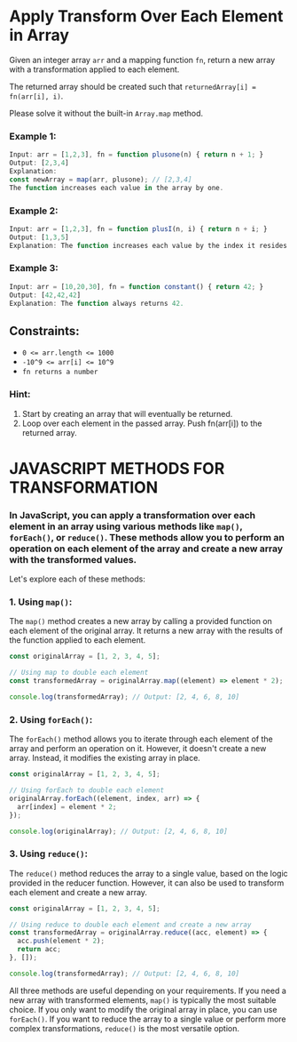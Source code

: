 # Apply Transform Over Each Element in Array

Given an integer array `arr` and a mapping function `fn`, return a new array with a transformation applied to each element.

The returned array should be created such that `returnedArray[i] = fn(arr[i], i)`.

Please solve it without the built-in `Array.map` method.

### Example 1:

```javascript
Input: arr = [1,2,3], fn = function plusone(n) { return n + 1; }
Output: [2,3,4]
Explanation:
const newArray = map(arr, plusone); // [2,3,4]
The function increases each value in the array by one.
```

### Example 2:

```javascript
Input: arr = [1,2,3], fn = function plusI(n, i) { return n + i; }
Output: [1,3,5]
Explanation: The function increases each value by the index it resides in.
```

### Example 3:

```javascript
Input: arr = [10,20,30], fn = function constant() { return 42; }
Output: [42,42,42]
Explanation: The function always returns 42.
```

## Constraints:

- `0 <= arr.length <= 1000`
- `-10^9 <= arr[i] <= 10^9`
- `fn returns a number`

### Hint:

1. Start by creating an array that will eventually be returned.
2. Loop over each element in the passed array. Push fn(arr[i]) to the returned array.

# JAVASCRIPT METHODS FOR TRANSFORMATION

### In JavaScript, you can apply a transformation over each element in an array using various methods like `map()`, `forEach()`, or `reduce()`. These methods allow you to perform an operation on each element of the array and create a new array with the transformed values.

Let's explore each of these methods:

### 1. Using `map()`:

The `map()` method creates a new array by calling a provided function on each element of the original array. It returns a new array with the results of the function applied to each element.

```javascript
const originalArray = [1, 2, 3, 4, 5];

// Using map to double each element
const transformedArray = originalArray.map((element) => element * 2);

console.log(transformedArray); // Output: [2, 4, 6, 8, 10]
```

### 2. Using `forEach()`:

The `forEach()` method allows you to iterate through each element of the array and perform an operation on it. However, it doesn't create a new array. Instead, it modifies the existing array in place.

```javascript
const originalArray = [1, 2, 3, 4, 5];

// Using forEach to double each element
originalArray.forEach((element, index, arr) => {
  arr[index] = element * 2;
});

console.log(originalArray); // Output: [2, 4, 6, 8, 10]
```

### 3. Using `reduce()`:

The `reduce()` method reduces the array to a single value, based on the logic provided in the reducer function. However, it can also be used to transform each element and create a new array.

```javascript
const originalArray = [1, 2, 3, 4, 5];

// Using reduce to double each element and create a new array
const transformedArray = originalArray.reduce((acc, element) => {
  acc.push(element * 2);
  return acc;
}, []);

console.log(transformedArray); // Output: [2, 4, 6, 8, 10]
```

All three methods are useful depending on your requirements. If you need a new array with transformed elements, `map()` is typically the most suitable choice. If you only want to modify the original array in place, you can use `forEach()`. If you want to reduce the array to a single value or perform more complex transformations, `reduce()` is the most versatile option.
